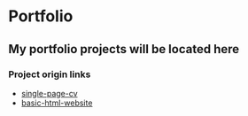 # Portfolio
## My portfolio projects will be located here
### Project origin links
- [single-page-cv](https://roadmap.sh/projects/single-page-cv)
- [basic-html-website](https://roadmap.sh/projects/basic-html-website)
